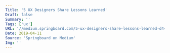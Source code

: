 ```yaml
---
Title: '5 UX Designers Share Lessons Learned'
Draft: false
Summary: ''
Tags: ['ux']
URL: '//medium.springboard.com/5-ux-designers-share-lessons-learned-d44f29f003c7'
Date: 2019-04-11
Source: 'Springboard on Medium'
Img: ''
---
```

